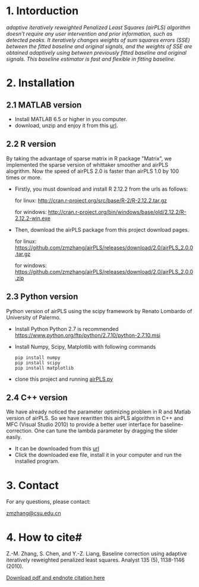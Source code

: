 # 1. Intorduction #

*adaptive iteratively reweighted Penalized Least Squares (airPLS) algorithm doesn’t require any user intervention and prior information, such as detected peaks. It iteratively changes weights of sum squares errors (SSE) between the fitted baseline and original signals, and the weights of SSE are obtained adaptively using between previously fitted baseline and original signals. This baseline estimator is fast and flexible in fitting baseline.*


# 2. Installation #

## 2.1 MATLAB version ##

- Install MATLAB 6.5 or higher in you computer.
- download, unzip and enjoy it from this [url](https://github.com/zmzhang/airPLS/releases/download/2.0/airPLS.2.0.matlab.rar).

## 2.2 R version ##

By taking the advantage of sparse matrix in R package "Matrix", we implemented the sparse version of whittaker smoother and airPLS alogrithm. Now the speed of airPLS 2.0 is faster than airPLS 1.0 by 100 times or more.

- Firstly, you must download and install R 2.12.2 from the urls as follows:

	for linux: http://cran.r-project.org/src/base/R-2/R-2.12.2.tar.gz
	
	for windows: http://cran.r-project.org/bin/windows/base/old/2.12.2/R-2.12.2-win.exe

- Then, download the airPLS package from this project download pages.

	for linux: https://github.com/zmzhang/airPLS/releases/download/2.0/airPLS_2.0.0.tar.gz
	
	for windows: https://github.com/zmzhang/airPLS/releases/download/2.0/airPLS_2.0.0.zip

## 2.3 Python version ##

Python version of airPLS using the scipy framework by Renato Lombardo of University of Palermo.



- Install Python
	Python 2.7 is recommended
	https://www.python.org/ftp/python/2.7.10/python-2.7.10.msi


- Install Numpy, Scipy, Matplotlib with following commands 

	```shell
	pip install numpy
	pip install scipy
	pip install matplotlib
	```
- clone this project and running [airPLS.py](https://raw.githubusercontent.com/zmzhang/airPLS/master/airPLS.py)

## 2.4 C++ version ##

We have already noticed the parameter optimizing problem in R and Matlab version of airPLS. So we have rewritten this airPLS algorithm in C++ and MFC (Visual Studio 2010) to provide a better user interface for baseline-correction. One can tune the lambda parameter by dragging the slider easily.


- It can be downloaded from this [url](https://github.com/zmzhang/airPLS/releases/download/2.0/airPLS2.0.exe)
- Click the downloaded exe file, install it in your computer and run the installed program.


# 3. Contact #

For any questions, please contact:

[zmzhang@csu.edu.cn](mailto:zmzhang@csu.edu.cn)

# 4. How to cite#

Z.-M. Zhang, S. Chen, and Y.-Z. Liang, Baseline correction using adaptive iteratively reweighted penalized least squares. Analyst 135 (5), 1138-1146 (2010).

[Download pdf and endnote citation here](http://pubs.rsc.org/is/content/articlelanding/2010/an/b922045c)